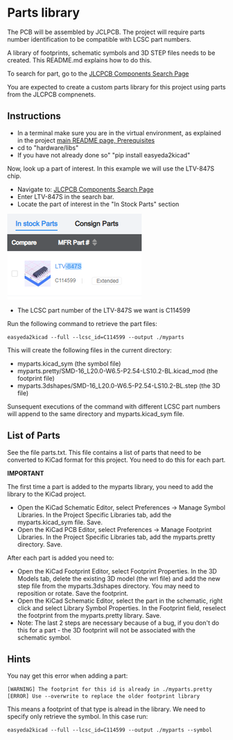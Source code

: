 # Parts library

The PCB will be assembled by JCLPCB. The project will require parts number identification to be compatible with LCSC part numbers. 

A library of footprints, schematic symbols and 3D STEP files needs to be created. This README.md explains how to do this. 

To search for part, go to the [JLCPCB Components Search Page](https://jlcpcb.com/parts/componentSearch)

You are expected to create a custom parts library for this project using parts from the JLCPCB compnenets.

## Instructions

- In a terminal make sure you are in the virtual environment, as explained in the project [main README page, Prerequisites](../../README.md#prerequisites)
- cd to "hardware/libs"
- If you have not already done so" "pip install easyeda2kicad"

Now, look up a part of interest. In this example we will use the LTV-847S chip.

- Navigate to: [JLCPCB Components Search Page](https://jlcpcb.com/parts/componentSearch)
- Enter LTV-847S in the search bar.
- Locate the part of interest in the "In Stock Parts" section

![JLCPCB_LTV-847S_selection](images/JLCPCB_LTV-847S_selection.png)
- The LCSC part number of the LTV-847S we want is C114599

Run the following command to retrieve the part files:

```
easyeda2kicad --full --lcsc_id=C114599 --output ./myparts
```
This will create the following files in the current directory:
- myparts.kicad_sym (the symbol file)
- myparts.pretty/SMD-16_L20.0-W6.5-P2.54-LS10.2-BL.kicad_mod (the footprint file)
- myparts.3dshapes/SMD-16_L20.0-W6.5-P2.54-LS10.2-BL.step (the 3D file)

Sunsequent executions of the command with different LCSC part numbers will append to the same directory and myparts.kicad_sym file.

## List of Parts

See the file parts.txt. This file contains a list of parts that need to be converted to KiCad format for this project. You need to do this for each part.

**IMPORTANT** 

The first time a part is added to the myparts library, you need to add the library to the KiCad project.

- Open the KiCad Schematic Editor, select Preferences -> Manage Symbol Libraries. In the Project Specific Libraries tab, add the myparts.kicad_sym file. Save.
- Open the KiCad PCB Editor, select Preferences -> Manage Footprint Libraries. In the Project Specific Libraries tab, add the myparts.pretty directory. Save.

After each part is added you need to:

- Open the KiCad Footprint Editor, select Footprint Properties. In the 3D Models tab, delete the existing 3D model (the wrl file) and add the new step file from the myparts.3dshapes directory. You may need to reposition or rotate. Save the footprint.
- Open the KiCad Schematic Editor, select the part in the schematic, right click and select Library Symbol Properties. In the Footprint field, reselect the footprint from the myparts.pretty library. Save.
- Note: The last 2 steps are necessary because of a bug, if you don't do this for a part - the 3D footprint will not be associated with the schematic symbol. 

## Hints

You nay get this error when adding a part:

```
[WARNING] The footprint for this id is already in ./myparts.pretty
[ERROR] Use --overwrite to replace the older footprint library
```
This means a footprint of that type is alread in the library. We need to specify only retrieve the symbol. In this case run:

```
easyeda2kicad --full --lcsc_id=C114599 --output ./myparts --symbol
```
